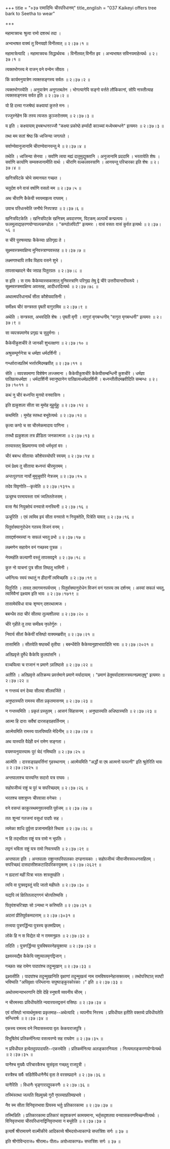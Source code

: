 +++
title = "०३७ रामादिभिः चीरपरिधानम्"
title_english = "037 Kaikeyi offers tree bark to Seetha to wear"

+++


महामात्रवचः श्रुत्वा रामो दशरथं तदा ।  

अभ्यभाषत वाक्यं तु विनयज्ञो विनीतवत्  ॥  २।३७।१  ॥   

महामात्रेत्यादि । महामात्रवचः सिद्धार्थवचः । विनीतवत् विनीत इव ।
अभ्यभाषत सविनयमाहेत्यर्थः  ॥  २।३७।१  ॥   

  

त्यक्तभोगस्य मे राजन् वने वन्येन जीवतः ।  

किं कार्यमनुयात्रेण त्यक्तसङ्गस्य सर्वतः  ॥  २।३७।२  ॥   

त्यक्तभोगस्येति । अनुयात्रेण अनुगतबलेन । भोगत्यागेपि सङ्गो वर्त्तते
लौकिकानां, सोपि नास्तीत्याह त्यक्तसङ्गस्य सर्वत इति  ॥  २।३७।२  ॥   

  

यो हि दत्त्वा गजश्रेष्ठं कक्ष्यायां कुरुते मनः ।  

रज्जुस्नेहेन किं तस्य त्यजतः कुञ्जरोत्तमम्  ॥  २।३७।३  ॥   

य इति । कक्ष्यायाम् इभबन्धनरज्जौ "कक्ष्या प्रकोष्ठे हर्म्यादौ काञ्च्यां
मध्येभबन्धने" इत्यमरः  ॥  २।३७।३  ॥   

  

तथा मम सतां श्रेष्ठ किं ध्वजिन्या जगत्पते ।  

सर्वाण्येवानुजानामि चीराण्येवानयन्तु मे  ॥  २।३७।४  ॥   

तथेति । ध्वजिन्या सेनया । सर्वाणि त्वया मह्यं दातुमुद्युक्तानि ।
अनुजानामि प्रददामि । भरतायेति शेषः । सर्वाणि कार्याणि सम्यक्जानामीति
वार्थः । चीराणि वल्कलवस्त्राणि । आनयन्तु परिचारका इति शेषः  ॥  २।३७।४
 ॥   

  

खनित्रपिटके चोभे समानयत गच्छत ।  

चतुर्दश वने वासं वर्षाणि वसतो मम  ॥  २।३७।५  ॥   

अथ चीराणि कैकेयी स्वयमाहृत्य राघवम् ।  

उवाच परिधत्स्वेति जनौघे निरपत्रपा  ॥  २।३७।६  ॥   

खनित्रपिटकेति । खनित्रपिटके खनित्रम् अवदारणम्, पिटकम् अल्पार्थे
कन्प्रत्ययः । फलमूलाद्याहरणयोग्याल्पकण्डोलः । "कण्ठोलपिटौ" इत्यमरः ।
वासं वसतः वासं कुर्वत इत्यर्थः  ॥  २।३७।५६  ॥   

  

स चीरे पुरुषव्याघ्रः कैकेय्याः प्रतिगृह्य ते ।  

सूक्ष्मवस्त्रमवक्षिप्य मुनिवस्त्राण्यवस्तह  ॥  २।३७।७  ॥   

लक्ष्मणश्चापि तत्रैव विहाय वसने शुभे ।  

तापसाच्छादने चैव जग्राह पितुरग्रतः  ॥  २।३७।८  ॥   

स इति । स रामः कैकेय्यास्सकाशात् मुनिवस्त्राणि परिगृह्य तेषु द्वे चीरे
उत्तरीयान्तरीयरूपे । सूक्ष्मवस्त्रमवक्षिप्य अवस्तह, आदीधरदित्यर्थः  ॥ 
२।३७।७८  ॥   

  

अथात्मपरिधानार्थं सीता कौशेयवासिनी ।  

समीक्ष्य चीरं सन्त्रस्ता पृषती वागुरामिव  ॥  २।३७।९  ॥   

अथेति । सन्त्रस्ता, अभवदिति शेषः । पृषती मृगी । वागुरां मृगबन्धनीम्
"वागुरा मृगबन्धनी" इत्यमरः  ॥  २।३७।९  ॥   

  

सा व्यपत्रपमाणेव प्रगृह्य च सुदुर्मनाः ।  

कैकेयीकुशचीरे ते जानकी शुभलक्षणा  ॥  २।३७।१०  ॥   

अश्रुसम्पूर्णनेत्रा च धर्मज्ञा धर्मदर्शिनी ।  

गन्धर्वराजप्रतिमं भर्त्तारमिदमब्रवीत्  ॥  २।३७।११  ॥   

सेति । व्यपत्रपमाणा विशेषेण लज्जमाना । कैकेयीकुशचीरे कैकेयीसम्बन्धिनी
कुशचीरे । धर्मज्ञा पातिव्रत्यधर्मज्ञा । धर्मदार्शिनी स्वानुष्ठानेन
पातिव्रत्यधर्मप्रदर्शिनी । बध्नन्तीतीदमब्रवीदिति सम्बन्धः  ॥  २।३७।१०११
 ॥   

  

कथं नु चीरं बध्नन्ति मुनयो वनवासिनः ।  

इति ह्यकुशला सीता सा मुमोह मुहुर्मुहुः  ॥  २।३७।१२  ॥   

कथमिति । मुमोह स्तब्धा बभूवेत्यर्थः  ॥  २।३७।१२  ॥   

  

कृत्वा कण्ठे च सा चीरमेकमादाय पाणिना ।  

तस्थौ ह्यकुशला तत्र व्रीडिता जनकात्मजा  ॥  २।३७।१३  ॥   

तस्यास्तत् क्षिप्रमागम्य रामो धर्मभृतां वरः ।  

चीरं बबन्ध सीतायाः कौशेयस्योपरि स्वयम्  ॥  २।३७।१४  ॥   

रामं प्रेक्ष्य तु सीताया बध्नन्तं चीरमुत्तमम् ।  

अन्तःपुरगता नार्यो मुमुचुर्वारि नेत्रजम्  ॥  २।३७।१५  ॥   

तदेव विवृणोति--कृत्वेति  ॥  २।३७।१३१५  ॥   

  

ऊचुश्च परमायस्ता रामं ज्वलिततेजसम् ।  

वत्स नैवं नियुक्तेयं वनवासे मनस्विनी  ॥  २।३७।१६  ॥   

ऊचुरिति । एवं त्वमिव इयं सीता वनवासे न नियुक्तेति, पित्रेति यावत्  ॥ 
२।३७।१६  ॥   

  

पितुर्वाक्यानुरोधेन गतस्य विजनं वनम् ।  

तावद्दर्शनमस्यां नः सफलं भवतु प्रभो  ॥  २।३७।१७  ॥   

लक्ष्मणेन सहायेन वनं गच्छस्व पुत्रक ।  

नेयमर्हति कल्याणी वस्तुं तापसवद्वने  ॥  २।३७।१८  ॥   

कुरु नो याचनां पुत्र सीता तिष्ठतु भामिनी ।  

धर्मनित्यः स्वयं स्थातुं न हीदानीं त्वमिच्छसि  ॥  २।३७।१९  ॥   

पितुरिति । तावत् तवागमनपर्यन्तम् । पितुर्वाक्यानुरोधेन विजनं वनं गतस्य
तव दर्शनम् । अस्यां सफलं भवतु, त्वामिवैनां द्रक्ष्याम इति भावः  ॥ 
२।३७।१७१९  ॥   

  

तासामेवंविधा वाचः शृण्वन् दशरथात्मजः ।  

बबन्धैव तदा चीरं सीतया तुल्यशीलया  ॥  २।३७।२०  ॥   

चीरे गृहीते तु तया समीक्ष्य नृपतेर्गुरुः ।  

निवार्य सीतां कैकेयीं वसिष्ठो वाक्यमब्रवीत्  ॥  २।३७।२१  ॥   

तासामिति । सीतयेति षष्ठ्यर्थे तृतीया । बबन्धैवेति कैकेय्यनुज्ञाभावादिति
भावः  ॥  २।३७।२०२१  ॥   

  

अतिप्रवृत्ते दुर्मेधे कैकेयि कुलपांसनि ।  

वञ्चयित्वा च राजानं न प्रमाणे ऽवतिष्ठसे  ॥  २।३७।२२  ॥   

अतीति । अतिप्रवृत्ते अतिक्रम्य प्रवर्त्तमाने प्रमाणे मर्यादायाम् ।
"प्रमाणं हेतुमर्यादाशास्त्रयत्नप्रमातृषु" इत्यमरः  ॥  २।३७।२२  ॥   

  

न गन्तव्यं वनं देव्या सीतया शीलवर्जिते ।  

अनुष्ठास्यति रामस्य सीता प्रकृतमासनम्  ॥  २।३७।२३  ॥   

न गन्तव्यमिति । प्रकृतं प्रस्तुतम् । आसनं सिंहासनम् । अनुष्ठास्यति
अधिष्ठास्यति  ॥  २।३७।२३  ॥   

  

आत्मा हि दाराः सर्वेषां दारसङ्ग्रहवर्तिनाम् ।  

आत्मेयमिति रामस्य पालयिष्यति मेदिनीम्  ॥  २।३७।२४  ॥   

अथ यास्यति वैदेही वनं रामेण सङ्गता ।  

वयमप्यनुयास्यामः पुरं चेदं गमिष्यति  ॥  २।३७।२५  ॥   

आत्मेति । दारसङ्ग्रहवर्त्तिनां गृहस्थानाम् । आत्मेयमिति "अर्द्धो वा एष
आत्मनो यत्पत्नी" इति श्रुतेरिति भावः  ॥  २।३७।२४२५  ॥   

  

अन्तपालाश्च यास्यन्ति सदारो यत्र राघवः ।  

सहोपजीव्यं राष्ट्रं च पुरं च सपरिच्छदम्  ॥  २।३७।२६  ॥   

भरतश्च सशत्रुघ्नः चीरवासा वनेचरः ।  

वने वसन्तं काकुत्स्थमनुवत्स्यति पूर्वजम्  ॥  २।३७।२७  ॥   

ततः शून्यां गतजनां वसुधां पादपैः सह ।  

त्वमेका शाधि दुर्वृत्ता प्रजानामहिते स्थिता  ॥  २।३७।२८  ॥   

न हि तद्भविता राष्ट्रं यत्र रामो न भूपतिः ।  

तद्वनं भविता राष्ट्रं यत्र रामो निवत्स्यति  ॥  २।३७।२९  ॥   

अन्तपाला इति । अन्तपालाः राष्ट्रान्तपरिपालकाः दण्डनायकाः । सहोपजीव्यं
जीवाजीवरूपधनसहितम् । सपरिच्छदं दासदासीशकटादिपरिकरयुक्तम्  ॥  २।३७।२६२९
 ॥   

  

न ह्यदत्तां महीं पित्रा भरतः शास्तुमर्हति ।  

त्वयि वा पुत्रवद्वस्तुं यदि जातो महीपतेः  ॥  २।३७।३०  ॥   

यद्यपि त्वं क्षितितलाद्गगनं चोत्पतिष्यसि ।  

पितृवंशचरित्रज्ञः सो ऽन्यथा न करिष्यति  ॥  २।३७।३१  ॥   

अदत्तां प्रीतिपूर्वकमदत्ताम्  ॥  २।३७।३०३१  ॥   

  

तत्त्वया पुत्रगर्द्धिन्या पुत्रस्य कृतमप्रियम् ।  

लोके हि न स विद्येत यो न राममनुव्रतः  ॥  २।३७।३२  ॥   

तदिति । पुत्रगर्द्धिन्या पुत्रविषयस्नेहयुक्तया  ॥  २।३७।३२  ॥   

  

द्रक्ष्यस्यद्यैव कैकेयि पशुव्यालमृगद्विजान् ।  

गच्छतः सह रामेण पादपांश्च तदुन्मुखान्  ॥  २।३७।३३  ॥   

द्रक्ष्यसीति । पादपांश्च तदुन्मुखानिति वृक्षाणां तदुन्मुखत्वं नाम
रामविषयस्नेहासक्तत्वम् । तथोपरिष्टात् स्पष्टी भविष्यति "अपिवृक्षाः
परिम्लानाः सपुष्पाङ्कुरकोरकाः ।" इति  ॥  २।३७।३३  ॥   

  

अथोत्तमान्याभरणानि देवि देहि स्नुषायै व्यपनीय चीरम् ।  

न चीरमस्याः प्रविधीयतेति न्यवारयत्तद्वसनं वसिष्ठः  ॥  २।३७।३४  ॥   

एवं वसिष्ठो भाव्यर्थमुक्त्वा प्रकृतमाह--अथेत्यादि । व्यपनीय निरस्य ।
प्रविधीयत इतीति वक्तव्ये प्रविधीयतेति सन्धिरार्षः  ॥  २।३७।३४  ॥   

  

एकस्य रामस्य वने निवासस्त्वया वृतः केकयराजपुत्रि ।  

विभूषितेयं प्रतिकर्मनित्या वसत्वरण्ये सह राघवेण  ॥  २।३७।३५  ॥   

न प्रविधीयत इत्येतदुपपादयति--एकस्येति । प्रतिकर्मनित्या अलङ्कारनियता ।
नित्यमलङ्करणयोग्येत्यर्थः  ॥  २।३७।३५  ॥   

  

यानैश्च मुख्यैः परिचारकैश्च सुसंवृता गच्छतु राजपुत्री ।  

वस्त्रैश्च सर्वैः सहितैर्विधानैर्नेयं वृता ते वरसम्प्रदाने  ॥  २।३७।३६
 ॥   

यानैरिति । विधानैः भृङ्गाराद्युपकरणैः  ॥  २।३७।३६  ॥   

  

तस्मिंस्तथा जल्पति विप्रमुख्ये गुरौ नृपस्याप्रतिमप्रभावे ।  

नैव स्म सीता विनिवृत्तभावा प्रियस्य भर्तुः प्रतिकारकामा  ॥  २।३७।३७  ॥   

तस्मिन्निति । प्रतिकारकामा प्रतिकारं सदृशकरणं कामयमाना, भर्तृसदृशतया
वनवासकरणमिच्छन्तीत्यर्थः । विनिवृत्तभावा चीरपरिधानाद्विनिवृत्तभावा न
बभूवेति  ॥  २।३७।३७  ॥   

  

इत्यार्षे श्रीरामायणे वाल्मीकीये आदिकाव्ये श्रीमदयोध्याकाण्डे
सप्तत्रिंशः सर्गः  ॥  ३७  ॥   

इति श्रीगोविन्दराज० श्रीरामा० पीता० अयोध्याकाण्ड० सप्तत्रिंशः सर्गः  ॥ 
३७  ॥   


